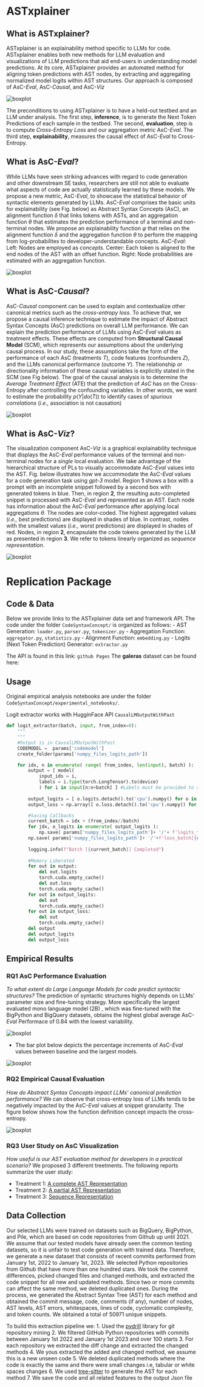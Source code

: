# ASTxplainer

<!-- WARNING: THIS FILE WAS AUTOGENERATED! DO NOT EDIT! -->

## What is ASTxplainer?

ASTxplainer is an explainability method specific to LLMs for code.
ASTxplainer enables both new methods for LLM evaluation and
visualizations of LLM predictions that aid end-users in understanding
model predictions. At its core, ASTxplainer provides an automated method
for aligning token predictions with AST nodes, by extracting and
aggregating normalized model logits within AST structures. Our approach
is composed of AsC-*Eval*, AsC-*Causal*, and AsC-*Viz*

![boxplot](https://github.com/WM-SEMERU/CodeSyntaxConcept/blob/master/figures/approach/approach.png "Approach")

The preconditions to using ASTxplainer is to have a held-out testbed and
an LLM under analysis. The first step, **inference**, is to generate the
Next Token Predictions of each sample in the testbed. The second,
**evaluation**, step is to compute *Cross-Entropy Loss* and our
aggregation metric AsC-*Eval*. The third step, **explainability**,
measures the causal effect of AsC-*Eval* to Cross-Entropy.

## What is AsC-*Eval*?

While LLMs have seen striking advances with regard to code generation
and other downstream SE tasks, researchers are still not able to
evaluate what aspects of code are actually statistically learned by
these models. We propose a new metric, AsC-*Eval*, to showcase the
statistical behavior of syntactic elements generated by LLMs. AsC-*Eval*
comprises the basic units for explainability (see Fig. below) as
Abstract Syntax Concepts (AsC), an alignment function $\delta$ that
links tokens with ASTs, and an aggregation function $\theta$ that
estimates the prediction performance of a terminal and non-terminal
nodes. We propose an explainability function $\varphi$ that relies on
the alignment function $\delta$ and the aggregation function $\theta$ to
perform the mapping from log-probabilites to developer-understandable
concepts. AsC-*Eval*: Left: Nodes are employed as *concepts*. Center:
Each token is aligned to the end nodes of the AST with an offset
function. Right: Node probabilities are estimated with an aggregation
function.

![boxplot](./figures/approach/asceval.png "Eval")

## What is AsC-*Causal*?

AsC-*Causal* component can be used to explain and contextualize other
canonical metrics such as the *cross-entropy loss*. To achieve that, we
propose a causal inference technique to estimate the impact of Abstract
Syntax Concepts (AsC) predictions on overall LLM performance. We can
explain the prediction performance of LLMs using AsC-*Eval* values as
treatment effects. These effects are computed from **Structural Causal
Model** (SCM), which represents our assumptions about the underlying
causal process. In our study, these assumptions take the form of the
performance of each AsC (treatments $T$), code features (confounders
$Z$), and the LLMs canonical performance (outcome $Y$). The relationship
or directionality information of these causal variables is explicitly
stated in the SCM (see Fig below). The goal of the causal analysis is to
determine the *Average Treatment Effect* (ATE) that the prediction of
*AsC* has on the Cross-Entropy after controlling the confounding
variables. In other words, we want to estimate the probability
$p(Y|do(T))$ to identify cases of *spurious correlations* (*i.e.,*
association is not causation)

![boxplot](./figures/approach/asccausal.png "Causal")

## What is AsC-*Viz*?

The visualization component AsC-*Viz* is a graphical explainability
technique that displays the AsC-*Eval* performance values of the
terminal and non-terminal nodes for a *single* local evaluation. We take
advantage of the hierarchical structure of PLs to visually accommodate
AsC-*Eval* values into the AST. Fig. below illustrates how we
accommodate the AsC-*Eval* values for a code generation task using
*gpt-3* model. Region **1** shows a box with a prompt with an incomplete
snippet followed by a second box with generated tokens in blue. Then, in
region **2**, the resulting auto-completed snippet is processed with
AsC-*Eval* and represented as an AST. Each node has information about
the AsC-*Eval* performance after applying local aggregations $\theta$.
The nodes are color-coded. The highest aggregated values (*i.e.,* best
predictions) are displayed in shades of blue. In contrast, nodes with
the smallest values (*i.e.,* worst predictions) are displayed in shades
of red. Nodes, in region **2**, encapsulate the code tokens generated by
the LLM as presented in region **3**. We refer to tokens linearly
organized as *sequence representation*.

![boxplot](./figures/approach/ascviz.png "ascviz")

# Replication Package

## Code & Data

Below we provide links to the ASTxplainer data set and framework API.
The code under the folder `CodeSyntaxConcept/` is organized as
follows: - AST Generation: `loader.py`, `parser.py`, `tokenizer.py` -
Aggregation Function: `aggregator.py`, `statistics.py` - Alignment
Function: `embedding.py` - Logits (Next Token Prediction) Generator:
`extractor.py`

The API is found in this link: `github Pages` The **galeras** dataset
can be found here:

## Usage

Original empirical analysis notebooks are under the folder
`CodeSyntaxConcept/experimental_notebooks/`.

Logit extractor works with HugginFace API `CausalLMOutputWithPast`

``` python
def logit_extractor(batch, input, from_index=0):
    """
    """
    #Output is in CausalLMOutputWithPast
    CODEMODEL =  params['codemodel']
    create_folder(params['numpy_files_logits_path'])

    for idx, n in enumerate( range( from_index, len(input), batch) ):
        output = [ model( 
            input_ids = i, 
            labels = i.type(torch.LongTensor).to(device) 
            ) for i in input[n:n+batch] ] #Labels must be provided to compute loss
    
        output_logits = [ o.logits.detach().to('cpu').numpy() for o in output ]  #Logits Extraction
        output_loss = np.array([ o.loss.detach().to('cpu').numpy() for o in output ])  #Language modeling loss (for next-token prediction).

        #Saving Callbacks
        current_batch = idx + (from_index//batch)
        for jdx, o_logits in enumerate( output_logits ):
            np.save( params['numpy_files_logits_path']+ '/'+ f'logits_tensor[{jdx+n}]_batch[{current_batch}]_model[{CODEMODEL}].npy', o_logits) #Saving LOGITS
        np.save( params['numpy_files_logits_path']+ '/'+f'loss_batch[{current_batch}]_model[{CODEMODEL}].npy', output_loss) #Saving LOSS
        
        logging.info(f"Batch [{current_batch}] Completed")
        
        #Memory Liberated
        for out in output:
            del out.logits
            torch.cuda.empty_cache()
            del out.loss
            torch.cuda.empty_cache()
        for out in output_logits:
            del out
            torch.cuda.empty_cache()
        for out in output_loss:
            del out
            torch.cuda.empty_cache()
        del output
        del output_logits
        del output_loss
```

## Empirical Results

### RQ1 AsC Performance Evaluation

*To what extent do Large Language Models for code predict syntactic
structures?* The prediction of syntactic structures highly depends on
LLMs’ parameter size and fine-tuning strategy. More specifically the
largest evaluated mono language model (2B) , which was fine-tuned with
the BigPython and BigQuery datasets, obtains the highest global average
AsC-*Eval* Performace of $0.84$ with the lowest variability.

![boxplot](./figures/results/rq1/ascperformance.png "ascperformance")

- The bar plot below depicts the percentage increments of AsC-*Eval*
  values between baseline and the largest models.

![boxplot](./figures/results/rq1/increment_bars.png "ascperformance")

### RQ2 Empirical Causal Evaluation

*How do Abstract Syntax Concepts impact LLMs’ canonical prediction
performance?* We can observe that cross-entropy loss of LLMs tends to be
negatively impacted by the AsC-*Eval* values at snippet granularity. The
figure below shows how the function definition concept impacts the
cross-entropy.

![boxplot](./figures/results/rq2/output_2.7B_corr_loss.png "corr_loss_ccp")

### RQ3 User Study on AsC Visualization

*How useful is our AST evaluation method for developers in a practical
scenario?* We proposed 3 different treetments. The following reports
summarize the user study:

- Treatment 1: [A complete AST
  Representation](https://github.com/WM-SEMERU/CodeSyntaxConcept/blob/master/reports/AST-Complete.pdf)
- Treatment 2: [A partial AST
  Representation](https://github.com/WM-SEMERU/CodeSyntaxConcept/blob/master/reports/AST-Partial.pdf)  
- Treatment 3: [Sequence
  Representation](https://github.com/WM-SEMERU/CodeSyntaxConcept/blob/master/reports/Sequence.pdf)

## Data Collection

Our selected LLMs were trained on datasets such as BigQuery, BigPython,
and Pile, which are based on code repositories from Github up until
2021. We assume that our tested models have already seen the common
testing datasets, so it is unfair to test code generation with trained
data. Therefore, we generate a new dataset that consists of recent
commits performed from January 1st, 2022 to January 1st, 2023. We
selected Python repositories from Github that have more than one hundred
stars. We took the commit differences, picked changed files and changed
methods, and extracted the code snippet for all new and updated methods.
Since two or more commits can affect the same method, we deleted
duplicated ones. During the process, we generated the Abstract Syntax
Tree (AST) for each method and obtained the commit message, code,
comments (if any), number of nodes, AST levels, AST errors, whitespaces,
lines of code, cyclomatic complexity, and token counts. We obtained a
total of 50971 unique snippets.

To build this extraction pipeline we: 1. Used the
[pydrill](https://pypi.org/project/pydrill/) library for git repository
mining 2. We filtered GitHub Python repositories with commits between
January 1st 2022 and January 1st 2023 and over 100 starts 3. For each
repository we extracted the diff change and extracted the changed
methods 4. We yous extracted the added and changed method, we assume
this is a new unseen code 5. We deleted duplicated methods where the
code is exactly the same and there were small changes i.e, tabular or
white spaces changes 6. We used
[tree-sitter](https://tree-sitter.github.io/tree-sitter/) to generate
the AST for each method 7. We save the code and all related features to
the output Json file
